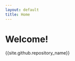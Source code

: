 ```yaml
---
layout: default
title: Home
---
```

# Welcome!

{{site.github.repository_name}}


<script type="text/javascript">
function showOnPage() {
	console.log(window['release_version']);
	var rel = document.getElementById("release_version");
	rel.innerHTML = window['release_version'];

	var download = document.getElementById("download_tgz");
	download.href += window['release_version'] + '.tar.gz';
}
function printRepoCount() {
	var responseObj = JSON.parse(this.responseText);
	window['release_version'] = responseObj[0].tag_name;
	showOnPage();
}
function getInfo() {
	var request = new XMLHttpRequest();
	request.onload = printRepoCount;
	request.open('get', 'https://api.github.com/repos/joeasaurus/backupld/releases', true)
	request.send()
}
window.onload = getInfo;
</script>

